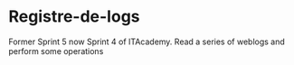 # Registre-de-logs
Former Sprint 5 now Sprint 4 of ITAcademy. Read a series of weblogs and perform some operations
